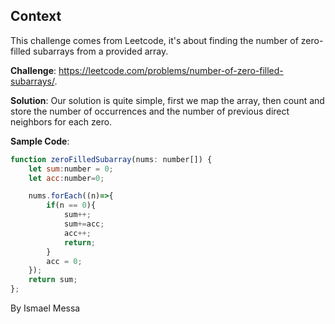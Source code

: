 ## Context
This challenge comes from Leetcode, it's about finding the number of zero-filled subarrays from a provided array.

**Challenge**: https://leetcode.com/problems/number-of-zero-filled-subarrays/.

**Solution**: 
Our solution is quite simple, first we map the array, then count and store the number of occurrences and the number of previous direct neighbors for each zero.

**Sample Code**:
```javascript
function zeroFilledSubarray(nums: number[]) {
    let sum:number = 0;
    let acc:number=0;

    nums.forEach((n)=>{
        if(n == 0){
            sum++;
            sum+=acc;
            acc++;
            return;
        }
        acc = 0;
    });
    return sum;
};
```

By Ismael Messa
